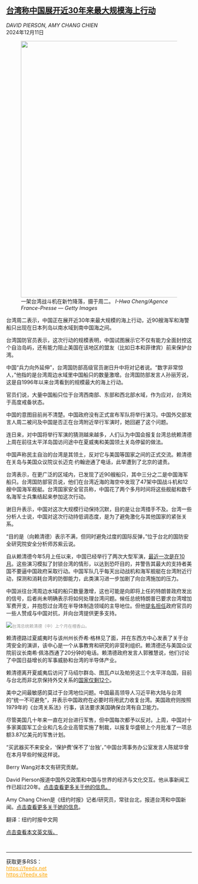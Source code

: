 <!--1733881022000-->
[台湾称中国展开近30年来最大规模海上行动](https://cn.nytimes.com/asia-pacific/20241211/taiwan-china-naval-largest/)
------

<address>DAVID PIERSON, AMY CHANG CHIEN</address><time pudate="2024-12-11 09:02:19" datetime="2024-12-11 09:02:19">2024年12月11日</time><figure><img src="https://images.weserv.nl/?url=static01.nyt.com/images/2024/12/10/multimedia/10china-taiwan-bfjt/10china-taiwan-bfjt-master1050.jpg" width="1050" height="695"><figcaption>一架台湾战斗机在新竹降落，摄于周二。 <cite>I-Hwa Cheng/Agence France-Presse — Getty Images</cite></figcaption></figure><section><p>台湾周二表示，中国正在展开近30年来最大规模的海上行动，近90艘海军和海警船只出现在日本列岛以南水域到南中国海之间。</p><p>台湾国防官员表示，这次行动的规模表明，中国试图展示它不仅有能力全面封控这个自治岛屿，还有能力阻止美国在该地区的盟友（比如日本和菲律宾）前来保护台湾。</p><p>中国“兵力向外延伸”，台湾国防部高级官员谢日升中将对记者说。“数字非常惊人，”他指的是台湾周边水域里中国船只的数量激增。台湾国防部发言人孙丽芳说，这是自1996年以来台湾看到的规模最大的海上行动。</p><p>官员们说，大量中国船只位于台湾西南部、东部和西北部水域，作为应对，台湾处于高度戒备状态。</p><p>中国的意图目前尚不清楚。中国政府没有正式宣布军队将举行演习。中国外交部发言人周二被问及中国是否正在台湾附近举行军演时，她回避了这个问题。</p><p>连日来，对中国将举行军演的猜测越来越多，人们认为中国会报复台湾总统赖清德上周在前往太平洋岛国访问途中在夏威夷和美国领土关岛停留的做法。</p><p>中国声称民主自治的台湾是其领土，反对它与美国等国家之间的正式交流。赖清德在关岛与美国众议院议长迈克·约翰逊通了电话，此举遭到了北京的谴责。</p><p>台湾表示，在更广泛的区域内，已发现了近90艘船只，其中三分之二是中国海军船只。台湾国防部官员说，他们在台湾近海的海空中发现了47架中国战斗机和12艘中国海军舰艇。台湾国家安全官员称，中国花了两个多月时间将这些舰艇和数千名海军士兵集结起来参加这次行动。</p><p>谢日升表示，中国对这次大规模行动保持沉默，目的是让台湾措手不及。台湾一些分析人士说，中国对这次行动持低调态度，是为了避免激化与其他国家的紧张关系。</p><p>“目的是（向赖清德）表示不满，但同时避免过度的国际反弹，”位于台北的国防安全研究院安全分析师苏紫云说。</p><p>自从赖清德今年5月上任以来，中国已经举行了两次大型军演，<a href="https://cn.nytimes.com/china/20241014/china-taiwan-war-games/" title="Link: https://cn.nytimes.com/china/20241014/china-taiwan-war-games/">最近一次是在10月</a>。这些演习模拟了封锁台湾的情形，以达到恐吓目的，并警告其最大的支持者美国不要逼中国政府采取行动。中国军队几乎每天出动战机和海军舰艇在台湾附近行动，探测和消耗台湾的防御能力，此类演习进一步加剧了向台湾施加的压力。</p><p>中国派往台湾周边水域的船只数量激增，这也可能是向即将上任的特朗普政府发出的信号，后者尚未明确表示将如何处理台湾问题。候任总统特朗普已要求台湾增加军费开支，并抱怨过台湾在半导体制造领域的主导地位。但他<a href="https://cn.nytimes.com/usa/20241121/trump-cabinet-china-policy/" title="Link: https://cn.nytimes.com/usa/20241121/trump-cabinet-china-policy/">提名担任</a>政府官员的一些人赞成与中国对抗，并向台湾提供更多支持。</p><p><img src="https://images.weserv.nl/?url=static01.nyt.com/images/2024/12/10/multimedia/10china-taiwan-vcfz/10china-taiwan-vcfz-master1050.jpg"><small style="color: #999;">台湾总统赖清德（中）上个月在檀香山。</small></p><p>赖清德路过夏威夷时与该州州长乔希·格林见了面，并在东西方中心发表了关于台湾安全的演讲，该中心是一个从事教育和研究的非营利组织。赖清德还与美国众议院前议长南希·佩洛西通了20分钟的电话。赖清德政府发言人郭雅慧说，他们讨论了中国日益增长的军事威胁和台湾的半导体产业。</p><p>赖清德离开夏威夷后访问了马绍尔群岛、图瓦卢以及帕劳这三个太平洋岛国，目前与台北而非北京保持外交关系的<a rel="noopener noreferrer" target="_blank" href="https://www.mofa.gov.tw/AlliesIndex.aspx?n=167&sms=33">国家</a><a rel="noopener noreferrer" target="_blank" href="https://www.mofa.gov.tw/AlliesIndex.aspx?n=167&sms=33" title="Link: https://www.mofa.gov.tw/AlliesIndex.aspx?n=167&sms=33">仅剩12个</a>。</p><p>美中之间最敏感的莫过于台湾地位问题。中国最高领导人习近平称大陆与台湾的“统一不可避免”，并表示中国政府在必要时将用武力收复台湾。美国政府则按照1979年的《台湾关系法》行事，该法要求美国确保台湾有自卫能力。</p><p>尽管美国几十年来一直在对台进行军售，但中国每次都予以反对。上周，中国对十多家美国军工企业和几名企业高管实施了制裁，以报复华盛顿上个月批准了一项总额3.87亿美元的军售计划。</p><p>“买武器买不来安全，‘保护费’保不了‘台独’，”中国台湾事务办公室发言人陈斌华曾在本月早些时候这样说。</p></section><footer><p>Berry Wang对本文有研究贡献。</p><p>David Pierson报道中国外交政策和中国与世界的经济与文化交互。他从事新闻工作已超过20年。<a rel="nofollow" target="_blank" href="https://www.nytimes.com/by/david-pierson">点击查看更多关于他的信息。</a></p><p>Amy Chang Chien是《纽约时报》记者/研究员，常驻台北，报道台湾和中国新闻。<a rel="nofollow" target="_blank" href="https://www.nytimes.com/by/amy-chang-chien">点击查看更多关于她的信息</a>。</p><p>翻译：纽约时报中文网</p><p><a rel="nofollow" target="_blank" href="https://www.nytimes.com/2024/12/10/world/asia/taiwan-china-naval-largest.html">点击查看本文英文版。</a></p></footer><br><hr><div>获取更多RSS：<br><a href="https://feedx.net" style="color:orange" target="_blank">https://feedx.net</a> <br><a href="https://feedx.site" style="color:orange" target="_blank">https://feedx.site</a><br></div>
